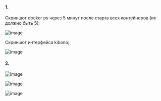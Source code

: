 #### 1.

Cкриншот docker ps через 5 минут после старта всех контейнеров (их должно быть 5);

![image](https://github.com/inyushov/devops-netology/assets/127683348/50752261-f60f-4e41-a464-12d41b1e16fb)

Cкриншот интерфейса kibana;

![image](https://github.com/inyushov/devops-netology/assets/127683348/dcc984ec-fb58-46db-a702-2ddb237d19db)


#### 2.


![image](https://github.com/inyushov/devops-netology/assets/127683348/ce22acaf-2081-48ae-b1fb-3b335962d301)

![image](https://github.com/inyushov/devops-netology/assets/127683348/75507ed3-2be9-479e-8a70-1946b4b541d2)

![image](https://github.com/inyushov/devops-netology/assets/127683348/38264ab1-c49b-4c73-aa26-5a1efa853fdc)
